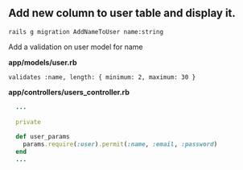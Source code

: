 
## Add new column to user table and display it.

```
rails g migration AddNameToUser name:string
```

Add a validation on user model for name

**app/models/user.rb**  

```
validates :name, length: { minimum: 2, maximum: 30 }
```

**app/controllers/users_controller.rb**

```ruby
  ...
  
  private 
  
  def user_params
    params.require(:user).permit(:name, :email, :password)
  end
  ...
```



